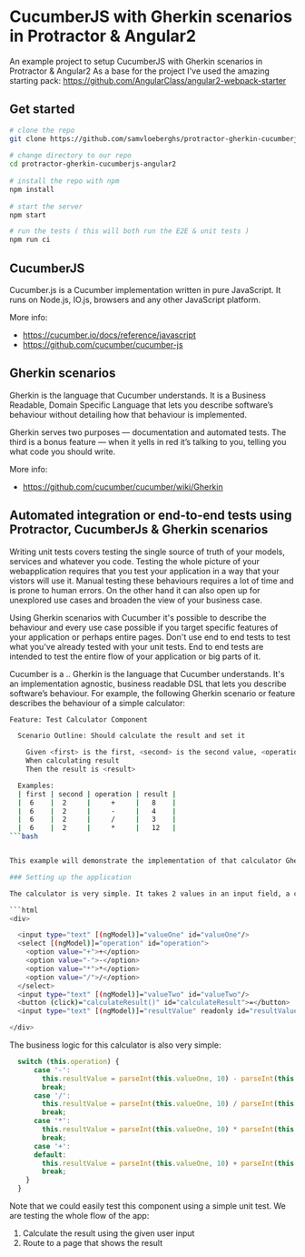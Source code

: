 # CucumberJS with Gherkin scenarios in Protractor & Angular2 

An example project to setup CucumberJS with Gherkin scenarios in Protractor & Angular2 As a base for the project I've used the amazing starting pack: https://github.com/AngularClass/angular2-webpack-starter 

## Get started 

```bash 
# clone the repo 
git clone https://github.com/samvloeberghs/protractor-gherkin-cucumberjs-angular2.git
 
# change directory to our repo 
cd protractor-gherkin-cucumberjs-angular2
 
# install the repo with npm 
npm install
 
# start the server 
npm start 

# run the tests ( this will both run the E2E & unit tests ) 
npm run ci
```

## CucumberJS

Cucumber.js is a Cucumber implementation written in pure JavaScript. It runs on Node.js, IO.js, browsers and any other JavaScript platform.

More info: 
- https://cucumber.io/docs/reference/javascript
- https://github.com/cucumber/cucumber-js

## Gherkin scenarios

Gherkin is the language that Cucumber understands. It is a Business Readable, Domain Specific Language that lets you describe software’s behaviour without detailing how that behaviour is implemented.

Gherkin serves two purposes — documentation and automated tests. The third is a bonus feature — when it yells in red it’s talking to you, telling you what code you should write.

More info:
- https://github.com/cucumber/cucumber/wiki/Gherkin

## Automated integration or end-to-end tests using Protractor, CucumberJs & Gherkin scenarios

Writing unit tests covers testing the single source of truth of your models, services and whatever you code. Testing the whole picture of your webapplication requires that you test your application in a way that your vistors will use it. Manual testing these behaviours requires a lot of time and is prone to human errors. On the other hand it can also open up for unexplored use cases and broaden the view of your business case.

Using Gherkin scenarios with Cucumber it's possible to describe the behaviour and every use case possible if you target specific features of your application or perhaps entire pages. Don't use end to end tests to test what you've already tested with your unit tests. End to end tests are intended to test the entire flow of your application or big parts of it.

Cucumber is a ..
Gherkin is the language that Cucumber understands. It's an implementation agnostic, business readable DSL that lets you describe software’s behaviour. For example, the following Gherkin scenario or feature describes the behaviour of a simple calculator:

```bash 
Feature: Test Calculator Component

  Scenario Outline: Should calculate the result and set it

    Given <first> is the first, <second> is the second value, <operation> is the operation
    When calculating result
    Then the result is <result>

  Examples:
  | first | second | operation | result |
  |  6    |  2     |     +     |   8    |
  |  6    |  2     |     -     |   4    |
  |  6    |  2     |     /     |   3    |
  |  6    |  2     |     *     |   12   |
```bash 


This example will demonstrate the implementation of that calculator Gherkin scenario using an Angular 2 application to create the calculator, Protractor with Selenium webdriver as the test runner and CucumberJs as the framework.

### Setting up the application

The calculator is very simple. It takes 2 values in an input field, a choice of operator and returns the result. We provide every related field with a clear id so that we can reference it easily later on

```html
<div>

  <input type="text" [(ngModel)]="valueOne" id="valueOne"/>
  <select [(ngModel)]="operation" id="operation">
    <option value="+">+</option>
    <option value="-">-</option>
    <option value="*">*</option>
    <option value="/">/</option>
  </select>
  <input type="text" [(ngModel)]="valueTwo" id="valueTwo"/>
  <button (click)="calculateResult()" id="calculateResult">=</button>
  <input type="text" [(ngModel)]="resultValue" readonly id="resultValue"/>

</div>
``` 

The business logic for this calculator is also very simple:

```ts
  switch (this.operation) {
      case '-':
        this.resultValue = parseInt(this.valueOne, 10) - parseInt(this.valueTwo, 10);
        break;
      case '/':
        this.resultValue = parseInt(this.valueOne, 10) / parseInt(this.valueTwo, 10);
        break;
      case '*':
        this.resultValue = parseInt(this.valueOne, 10) * parseInt(this.valueTwo, 10);
        break;
      case '+':
      default:
        this.resultValue = parseInt(this.valueOne, 10) + parseInt(this.valueTwo, 10);
        break;
    }
  }
```

Note that we could easily test this component using a simple unit test. We are testing the whole flow of the app:
1. Calculate the result using the given user input
2. Route to a page that shows the result